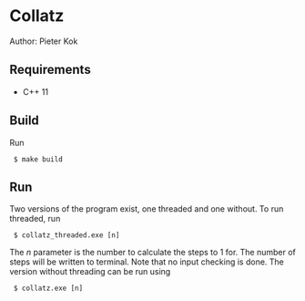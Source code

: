 # Collatz
Author: Pieter Kok

## Requirements

- C++ 11

## Build

Run
```
 $ make build
```

## Run

Two versions of the program exist, one threaded and one without. To run threaded, run
```
 $ collatz_threaded.exe [n]
```
The _n_ parameter is the number to calculate the steps to 1 for. The number of steps will be written to terminal. Note that no input checking is done.
The version without threading can be run using
```
 $ collatz.exe [n]
```
